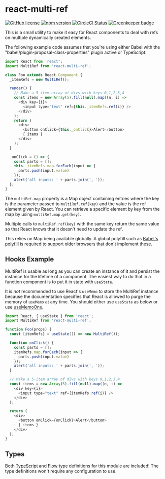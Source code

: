 # react-multi-ref

[![GitHub license](https://img.shields.io/badge/license-MIT-blue.svg)](https://github.com/Macil/react-multi-ref/blob/master/LICENSE.txt) [![npm version](https://img.shields.io/npm/v/react-multi-ref.svg?style=flat)](https://www.npmjs.com/package/react-multi-ref) [![CircleCI Status](https://circleci.com/gh/Macil/react-multi-ref.svg?style=shield)](https://circleci.com/gh/Macil/react-multi-ref) [![Greenkeeper badge](https://badges.greenkeeper.io/Macil/react-multi-ref.svg)](https://greenkeeper.io/)

This is a small utility to make it easy for React components to deal with refs
on multiple dynamically created elements.

The following example code assumes that you're using either Babel with the
"babel/plugin-proposal-class-properties" plugin active or TypeScript.

```js
import React from 'react';
import MultiRef from 'react-multi-ref';

class Foo extends React.Component {
  _itemRefs = new MultiRef();

  render() {
    // Make a 5-item array of divs with keys 0,1,2,3,4
    const items = new Array(5).fill(null).map((n, i) =>
      <div key={i}>
        <input type="text" ref={this._itemRefs.ref(i)} />
      </div>
    );
    return (
      <div>
        <button onClick={this._onClick}>Alert</button>
        { items }
      </div>
    );
  }

  _onClick = () => {
    const parts = [];
    this._itemRefs.map.forEach(input => {
      parts.push(input.value)
    });
    alert('all inputs: ' + parts.join(', '));
  };
}
```

The `multiRef.map` property is a Map object containing entries where the key is
the parameter passed to `multiRef.ref(key)` and the value is the ref element
given by React. You can retrieve a specific element by key from the map by using
`multiRef.map.get(key)`.

Multiple calls to `multiRef.ref(key)` with the same key return the same value
so that React knows that it doesn't need to update the ref.

This relies on Map being available globally. A global polyfill such as
[Babel's polyfill](https://babeljs.io/docs/en/babel-polyfill/) is required to
support older browsers that don't implement these.

## Hooks Example

MultiRef is usable as long as you can create an instance of it and persist the
instance for the lifetime of a component. The easiest way to do that in a
function component is to put it in state with `useState`.

It is *not* recommended to use React's `useMemo` to store the MultiRef instance
because the documentation specifies that React is allowed to purge the memory
of `useMemo` at any time. You should either use `useState` as below or use
[useMemoOne](https://github.com/alexreardon/use-memo-one).

```js
import React, { useState } from 'react';
import MultiRef from 'react-multi-ref';

function Foo(props) {
  const [itemRefs] = useState(() => new MultiRef());

  function onClick() {
    const parts = [];
    itemRefs.map.forEach(input => {
      parts.push(input.value)
    });
    alert('all inputs: ' + parts.join(', '));
  }

  // Make a 5-item array of divs with keys 0,1,2,3,4
  const items = new Array(5).fill(null).map((n, i) =>
    <div key={i}>
      <input type="text" ref={itemRefs.ref(i)} />
    </div>
  );

  return (
    <div>
      <button onClick={onClick}>Alert</button>
      { items }
    </div>
  );
}
```

## Types

Both [TypeScript](https://www.typescriptlang.org/) and
[Flow](https://flowtype.org/) type definitions for this module are included!
The type definitions won't require any configuration to use.

